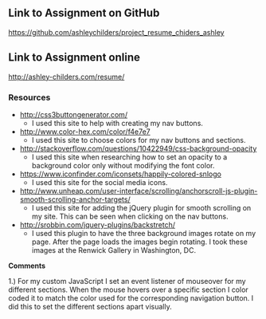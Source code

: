 ## Link to Assignment on GitHub
https://github.com/ashleychilders/project_resume_chiders_ashley

## Link to Assignment online
http://ashley-childers.com/resume/

### Resources

-  http://css3buttongenerator.com/
	- I used this site to help with creating my nav buttons.
- http://www.color-hex.com/color/f4e7e7
    - I used this site to choose colors for my nav buttons and sections.
- http://stackoverflow.com/questions/10422949/css-background-opacity
    - I used this site when researching how to set an opacity to a background color only without modifying the font color.
- https://www.iconfinder.com/iconsets/happily-colored-snlogo
	- I used this site for the social media icons.
- http://www.unheap.com/user-interface/scrolling/anchorscroll-js-plugin-smooth-scrolling-anchor-targets/
	- I used this site for adding the jQuery plugin for smooth scrolling on my site. This can be seen when clicking on the nav buttons.
- http://srobbin.com/jquery-plugins/backstretch/
	- I used this plugin to have the three background images rotate on my page. After the page loads the images begin rotating. I took these images at the Renwick Gallery in Washington, DC.

**Comments**

1.) For my custom JavaScript I set an event listener of mouseover for my different sections. When the mouse hovers over a specific section I color coded it to match the color used for the corresponding navigation button. I did this to set the different sections apart visually.
